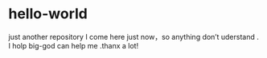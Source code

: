 # hello-world
just another repository
I come here just now，so anything don’t uderstand . I holp big-god can help me .thanx a lot!

